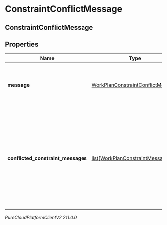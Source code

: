 # ConstraintConflictMessage

## ConstraintConflictMessage

## Properties

|Name | Type | Description | Notes|
|------------ | ------------- | ------------- | -------------|
| **message** | [WorkPlanConstraintConflictMessage](WorkPlanConstraintConflictMessage) | Message for how to resolve a set of conflicted work plan constraints | [optional] |
| **conflicted_constraint_messages** | [list[WorkPlanConstraintMessage]](WorkPlanConstraintMessage) | Messages for the set of conflicted work plan constraints. Each element indicates the message of a work plan constraint that is conflicted in the set | [optional] |



_PureCloudPlatformClientV2 211.0.0_
